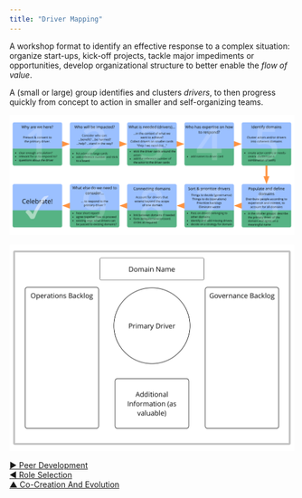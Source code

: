 ```yaml
---
title: "Driver Mapping"
---
```



A workshop format to identify an effective response to a complex situation: organize start-ups, kick-off projects, tackle major impediments or opportunities, develop organizational structure to better enable the <dfn data-info="Flow of Value: Deliverables traveling through an organization towards customers or other stakeholders.">flow of value</dfn>.

A (small or large) group identifies and clusters <dfn data-info="Driver: A person’s or a group&apos;s motive for responding to a specific situation.">drivers</dfn>, to then progress quickly from concept to action in smaller and self-organizing teams.

![Driver Mapping: Process](img/facilitation-guides/driver-mapping-fg-print.png)

![Driver Mapping: A template for domains](img/templates/domain-template.png)


[&#9654; Peer Development](peer-development.html)<br/>[&#9664; Role Selection](role-selection.html)<br/>[&#9650; Co-Creation And Evolution](co-creation-and-evolution.html)

